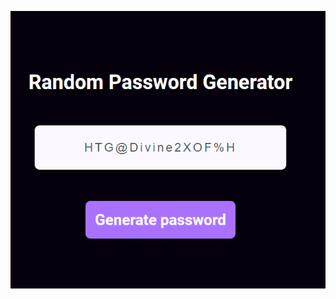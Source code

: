 ![](https://github.com/IrinaSpasova/Challenges/blob/main/JavaScript-project-per-day/Day%204%20-%20Random-Password-Generator/Untitled.png)
